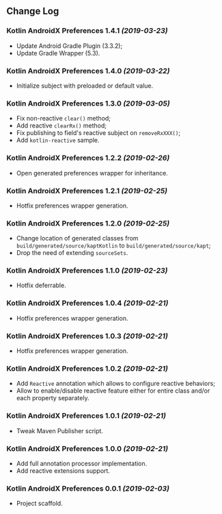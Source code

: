 ## Change Log

### Kotlin AndroidX Preferences 1.4.1 *(2019-03-23)*

  * Update Android Gradle Plugin (3.3.2);
  * Update Gradle Wrapper (5.3).

### Kotlin AndroidX Preferences 1.4.0 *(2019-03-22)*

  * Initialize subject with preloaded or default value.

### Kotlin AndroidX Preferences 1.3.0 *(2019-03-05)*

  * Fix non-reactive `clear()` method;
  * Add reactive `clearRx()` method;
  * Fix publishing to field's reactive subject on `removeRxXXX()`;
  * Add `kotlin-reactive` sample.

### Kotlin AndroidX Preferences 1.2.2 *(2019-02-26)*

  * Open generated preferences wrapper for inheritance.

### Kotlin AndroidX Preferences 1.2.1 *(2019-02-25)*

  * Hotfix preferences wrapper generation.

### Kotlin AndroidX Preferences 1.2.0 *(2019-02-25)*

  * Change location of generated classes from `build/generated/source/kaptKotlin` to `build/generated/source/kapt`;
  * Drop the need of extending `sourceSets`.

### Kotlin AndroidX Preferences 1.1.0 *(2019-02-23)*

  * Hotfix deferrable.

### Kotlin AndroidX Preferences 1.0.4 *(2019-02-21)*

  * Hotfix preferences wrapper generation.

### Kotlin AndroidX Preferences 1.0.3 *(2019-02-21)*

  * Hotfix preferences wrapper generation.

### Kotlin AndroidX Preferences 1.0.2 *(2019-02-21)*

  * Add `Reactive` annotation which allows to configure reactive behaviors;
  * Allow to enable/disable reactive feature either for entire class and/or each property separately.

### Kotlin AndroidX Preferences 1.0.1 *(2019-02-21)*

  * Tweak Maven Publisher script.

### Kotlin AndroidX Preferences 1.0.0 *(2019-02-21)*

  * Add full annotation processor implementation.
  * Add reactive extensions support.

### Kotlin AndroidX Preferences 0.0.1 *(2019-02-03)*

  * Project scaffold.
